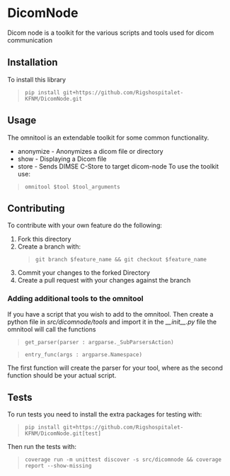 # DicomNode

Dicom node is a toolkit for the various scripts and tools used for dicom communication

## Installation
To install this library
> `pip install git+https://github.com/Rigshospitalet-KFNM/DicomNode.git`

## Usage
The omnitool is an extendable toolkit for some common functionality.
 * anonymize - Anonymizes a dicom file or directory
 * show - Displaying a Dicom file
 * store - Sends DIMSE C-Store to target dicom-node
To use the toolkit use:
> `omnitool $tool $tool_arguments`

## Contributing

To contribute with your own feature do the following:

1. Fork this directory
2. Create a branch with:
   >`git branch $feature_name && git checkout $feature_name`
3. Commit your changes to the forked Directory
4. Create a pull request with your changes against the branch

### Adding additional tools to the omnitool
If you have a script that you wish to add to the omnitool. Then create a python file in *src/dicomnode/tools* and import it in the *\_\_init\_\_.py* file
the omnitool will call the functions
> `get_parser(parser : argparse._SubParsersAction)`

> `entry_func(args : argparse.Namespace)`

The first function will create the parser for your tool, where as the second function should be your actual script.

## Tests

To run tests you need to install the extra packages for testing with:
> `pip install git+https://github.com/Rigshospitalet-KFNM/DicomNode.git[test]`

Then run the tests with:
> `coverage run -m unittest discover -s src/dicomnode && coverage report --show-missing`